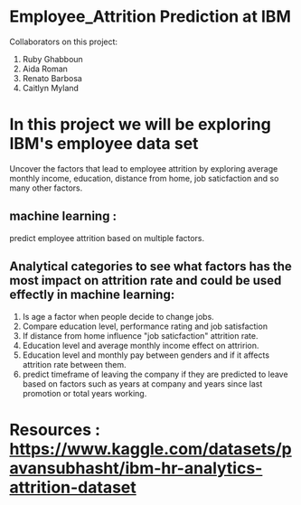 # Employee_Attrition Prediction at IBM

Collaborators on this project:
1. Ruby Ghabboun
2. Aida Roman
3. Renato Barbosa
4. Caitlyn Myland

# In this project we will be exploring IBM's employee data set 
Uncover the factors that lead to employee attrition by exploring average monthly income, education, distance from home, job saticfaction and so many other factors.

## machine learning :
predict employee attrition based on multiple factors.

## Analytical categories to see what factors has the most impact on attrition rate and could be used effectly in machine learning:
1. Is age a factor when people decide to change jobs.
2. Compare education level, performance rating and job satisfaction
3. If distance from home influence "job saticfaction" attrition rate.
4. Education level and average monthly income effect on attririon.
5. Education level and monthly pay between genders and if it affects attrition rate between them.
6. predict timeframe of leaving the company if they are predicted to leave based on factors such as years at company and years since last promotion or total years working.

# Resources : https://www.kaggle.com/datasets/pavansubhasht/ibm-hr-analytics-attrition-dataset

